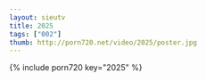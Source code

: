 ```yaml
--- 
layout: sieutv
title: 2025
tags: ["002"]
thumb: http://porn720.net/video/2025/poster.jpg
---
```

{% include porn720 key="2025" %} 

